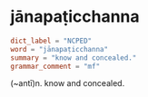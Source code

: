 # jānapaṭicchanna

``` toml
dict_label = "NCPED"
word = "jānapaṭicchanna"
summary = "know and concealed."
grammar_comment = "mf"
```

(\~antī)n. know and concealed.

